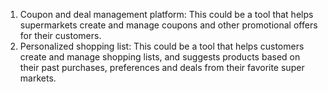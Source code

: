 1.  Coupon and deal management platform: This could be a tool that helps supermarkets create and manage coupons and other promotional offers for their customers.
2.  Personalized shopping list: This could be a tool that helps customers create and manage shopping lists, and suggests products based on their past purchases, preferences and deals from their favorite super markets.